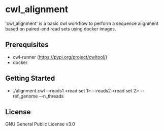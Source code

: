 # cwl_alignment

'cwl_alignment' is a basic cwl workflow to perform a sequence alignment based on paired-end read sets using docker images.

## Prerequisites

* cwl-runner (https://pypi.org/project/cwltool/)
* docker

## Getting Started

* ./alignment.cwl --reads1 <read set 1> --reads2 <read set 2> --ref_genome <reference genome with index> --n_threads <number of threads>

## License

GNU General Public License v3.0
